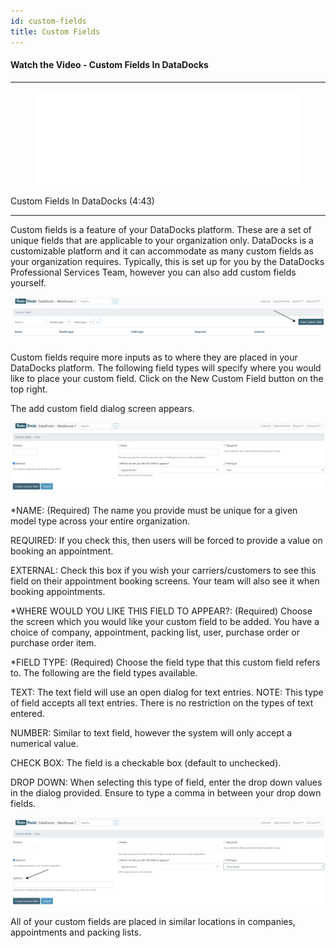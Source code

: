 ```yaml
---
id: custom-fields
title: Custom Fields
---
```


#### Watch the Video - Custom Fields In DataDocks

***
<figure class="video-container">
  <iframe src="//www.youtube.com/embed/Iq55UXf7RVE" frameborder="0" allowFullScreen width="100%"></iframe>
</figure>

Custom Fields In DataDocks (4:43)
***

Custom fields is a feature of your DataDocks platform. These are a set of unique fields that are applicable to your organization only. DataDocks is a customizable platform and it can accommodate as many custom fields as your organization requires. Typically, this is set up for you by the DataDocks Professional Services Team, however you can also add custom fields yourself.

[![New Custom Field](/img/docs/advanced/custom-fields/new.jpg)](/img/docs/advanced/custom-fields/new.jpg)

Custom fields require more inputs as to where they are placed in your DataDocks platform. The following field types will specify where you would like to place your custom field. Click on the New Custom Field button on the top right. 

The add custom field dialog screen appears. 

[![New Custom Field Screen](/img/docs/advanced/custom-fields/add-custom-field-dialog.jpg)](/img/docs/advanced/custom-fields/add-custom-field-dialog.jpg)

*NAME: (Required) The name you provide must be unique for a given model type across your entire organization. 

REQUIRED: If you check this, then users will be forced to provide a value on booking an appointment.

EXTERNAL:  Check this box if you wish your carriers/customers to see this field on their appointment booking screens. Your team will also see it when booking appointments.

*WHERE WOULD YOU LIKE THIS FIELD TO APPEAR?: (Required) Choose the screen which you would like your custom field to be added. You have a choice of company, appointment, packing list, user, purchase order or purchase order item.

*FIELD TYPE: (Required) Choose the field type that this custom field refers to. The following are the field types available.

TEXT: The text field will use an open dialog for text entries. NOTE: This type of field accepts all text entries. There is no restriction on the types of text entered.  

NUMBER: Similar to text field, however the system will only accept a numerical value. 

CHECK BOX: The field is a checkable box (default to unchecked).

DROP DOWN: When selecting this type of field, enter the drop down values in the dialog provided. Ensure to type a comma in between your drop down fields. 

[![Custom Field Drop Down](/img/docs/advanced/custom-fields/drop-down.jpg)](/img/docs/advanced/custom-fields/drop-down.jpg)

All of your custom fields are placed in similar locations in companies, appointments and packing lists.

